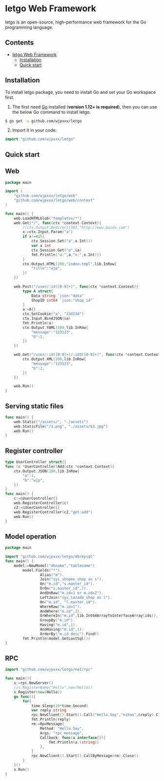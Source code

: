 # letgo Web Framework

letgo is an open-source, high-performance web framework for the Go programming language.

## Contents

- [letgo Web Framework](#letgo-web-framework)
  - [Installation](#installation)
  - [Quick start](#quick-start)

## Installation

To install letgo package, you need to install Go and set your Go workspace first.

1. The first need [Go](https://golang.org/) installed (**version 1.12+ is required**), then you can use the below Go command to install letgo.

```sh
$ go get -u github.com/wjpxxx/letgo
```

2. Import it in your code:

```go
import "github.com/wjpxxx/letgo"
```
## Quick start

## Web

```go
package main

import (
    "github.com/wjpxxx/letgo/web"
    "github.com/wjpxxx/letgo/web/context"
)

func main() {
	web.LoadHTMLGlob("templates/*")
	web.Get("/", func(ctx *context.Context){
		//ctx.Output.Redirect(301,"http://www.baidu.com")
		x:=ctx.Input.Param("a")
		if x!=nil{
			ctx.Session.Set("a",x.Int())
			var a int
			ctx.Session.Get("a",&a)
			fmt.Println("a:",a,"x:",x.Int())
		}
		ctx.Output.HTML(200,"index.tmpl",lib.InRow{
			"title":"wjp",
		})
	})
	
	web.Post("/user/:id([0-9]+)", func(ctx *context.Context){
		type A struct{
			Data string `json:"data"`
			ShopID int64 `json:"shop_id"`
		}
		a:=A{}
		ctx.SetCookie("a", "234234")
		ctx.Input.BindJSON(&a)
		fmt.Println(a)
		ctx.Output.YAML(500,lib.InRow{
			"message":"123123",
			"b":2,
		})
	})

	web.Get("/user/:id([0-9]+)/:id3([0-9]+)", func(ctx *context.Context){
		ctx.Output.XML(200,lib.InRow{
			"message":"123123",
			"b":2,
		})
	})

	web.Run()
}
```

## Serving static files

```go
func main() {
	web.Static("/assets/", "./assets")
	web.StaticFile("/1.png", "./assets/b3.jpg")
	web.Run()
}
```

## Register controller

```go
type UserController struct{}
func (c *UserController)Add(ctx *context.Context){
	ctx.Output.JSON(200,lib.InRow{
		"a":1,
		"b":"wjp",
	})
}
func main() {
	c:=&UserController{}
	web.RegisterController(c)
	c2:=&UserController{}
	web.RegisterController(c2,"get:add")
	web.Run()
}
```

## Model operation

```go
package main

import "github.com/wjpxxx/letgo/db/mysql"
func main() {
    model:=NewModel("dbname","tablename")
        model.Fields("*").
                Alias("m").
                Join("sys_shopee_shop as s").
                On("m.id","s.master_id").
                OrOn("s.master_id",1).
                AndOnRaw("m.id=1 or m.id=2").
                LeftJoin("sys_lazada_shop as l").
                On("m.id", "l.master_id").
                WhereRaw("m.id=1").
                AndWhere("m.id",2).
                OrWhereIn("m.id",lib.Int64ArrayToInterfaceArray(ids)).
                GroupBy("m.id").
                Having("m.id",1).
                AndHaving("m.id",1).
                OrderBy("m.id desc").Find()
        fmt.Println(model.GetLastSql())
}
```

## RPC

```go
import "github.com/wjpxxx/letgo/net/rpc"

func main(){
	s:=rpc.NewServer()
	//s.RegisterName("Hello",new(Hello))
	s.Register(new(Hello))
	go func(){
		for{
			time.Sleep(10*time.Second)
			var reply string
			rpc.NewClient().Start().Call("Hello.Say","nihao",&reply).Close()
			fmt.Println(reply)
			rm:=RpcMessage{
				Method: "Hello.Say",
				Args: "rpc message",
				Callback: func(a interface{}){
					fmt.Println(a.(string))
				},
			}
			rpc.NewClient().Start().CallByMessage(rm).Close()
		}
	}()
	s.Run()
}
```